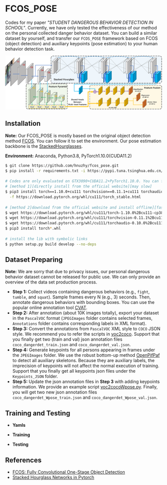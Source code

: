# FCOS_POSE
Codes for my paper *"STUDENT DANGEROUS BEHAVIOR DETECTION IN SCHOOL"*. Currently, we have only tested the effectiveness of our method on the personal collected danger behavior dataset. You can build a similar dataset by yourself, and transfer our `FCOS_POSE` framework based on FCOS (object detection) and auxiliary keypoints (pose estimation) to your human behavior detection task.

![example1](./materials/network_architecture.png)

## Installation
**Note:** Our FCOS_POSE is mostly based on the original object detection method [FCOS](https://github.com/tianzhi0549/FCOS). You can follow it to set the environment. Our pose estimation backbone is the [StackedHourglasses](https://github.com/princeton-vl/pytorch_stacked_hourglass).

**Environment:** Anaconda, Python3.8, PyTorch1.10.0(CUDA11.2)

``` bash
$ git clone https://github.com/hnuzhy/fcos_pose.git
$ pip install -r requirements.txt -i https://pypi.tuna.tsinghua.edu.cn/simple

# Codes are only evaluated on GTX3090+CUDA11.2+PyTorch1.10.0. You can follow the same config if needed
# [method 1][directly install from the official website][may slow]
$ pip3 install torch==1.10.0+cu111 torchvision==0.11.1+cu111 torchaudio==0.10.0+cu111 \
  -f https://download.pytorch.org/whl/cu111/torch_stable.html
  
# [method 2]download from the official website and install offline][faster]
$ wget https://download.pytorch.org/whl/cu111/torch-1.10.0%2Bcu111-cp38-cp38-linux_x86_64.whl
$ wget https://download.pytorch.org/whl/cu111/torchvision-0.11.1%2Bcu111-cp38-cp38-linux_x86_64.whl
$ wget https://download.pytorch.org/whl/cu111/torchaudio-0.10.0%2Bcu111-cp38-cp38-linux_x86_64.whl
$ pip3 install torch*.whl

# install the lib with symbolic links
$ python setup.py build develop --no-deps
```

## Dataset Preparing

**Note:** We are sorry that due to privacy issues, our personal dangerous behavior dataset cannot be released for public use. We can only provide an overview of the data set production process.

* **Step 1:** Collect videos containing dangerous behaviors (e.g., `fight`, `tumble`, and `squat`). Sample frames every N (e.g., 3) seconds. Then, annotate dangerous behaviors with bounding boxes. You can use the popular online annotation tool [CVAT](https://cvat.org/).
* **Step 2:** After annotation (about 10K images totally), export your dataset in the `PascalVOC` format (`JPEGImages` folder contains selected frames, `Annotations` folder contains corresponding labels in XML format).
* **Step 3:** Convert the annotations from `PascalVOC` XML style to `COCO` JSON style. We recommend you to refer the scripts in [voc2coco](https://github.com/yukkyo/voc2coco). Support that you finally get two (train and val) json annotation files `coco_dangerdet_train.json` and `coco_dangerdet_val.json`.
* **Step 4:** Generate keypoints for all persons appearing in frames under the `JPEGImages` folder. We use the robust bottom-up method [OpenPifPaf](https://github.com/vita-epfl/openpifpaf) to detect all auxiliary skeletons. Because they are auxiliary labels, the imprecision of keypoints will not affect the normal execution of training. Support that you finally get all keypoints json files under the `Keypoints_JSON` folder.
* **Step 5:** Update the json annotation files in **Step 3** with adding keypoints information. We provide an example script [voc2cocoWpose.py](tools/[voc2cocoWpose.py). Finally, you will get two new json annotation files `coco_dangerdet_Wpose_train.json` and `coco_dangerdet_Wpose_val.json`.


## Training and Testing

* **Yamls**

* **Training**

* **Testing**

## References
* [FCOS: Fully Convolutional One-Stage Object Detection](https://github.com/tianzhi0549/FCOS)
* [Stacked Hourglass Networks in Pytorch](https://github.com/princeton-vl/pytorch_stacked_hourglass)

